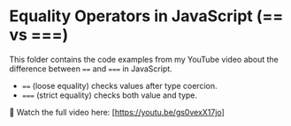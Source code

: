 # Equality Operators in JavaScript (== vs ===)

This folder contains the code examples from my YouTube video about the difference between `==` and `===` in JavaScript.

- `==` (loose equality) checks values after type coercion.  
- `===` (strict equality) checks both value and type.  

🔗 Watch the full video here: [https://youtu.be/gs0vexX17jo]
